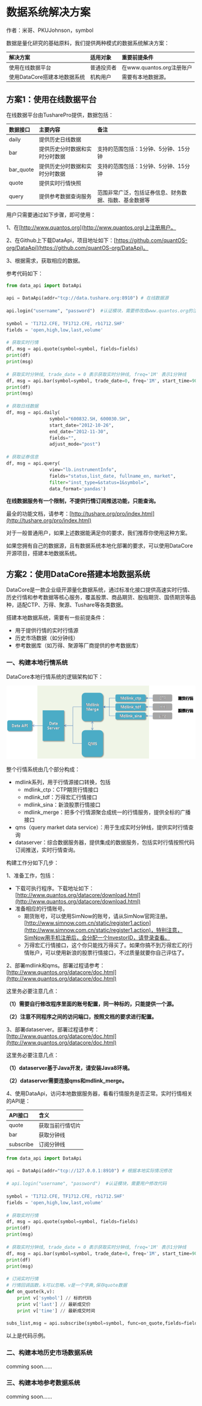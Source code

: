 # 数据系统解决方案

作者：米哥、PKUJohnson，symbol

数据是量化研究的基础原料，我们提供两种模式的数据系统解决方案：

| 解决方案 | 适用对象 | 重要前提条件 |
| :--- | :--- | :--- |
| 使用在线数据平台 | 普通投资者 | 在www.quantos.org注册账户 |
| 使用DataCore搭建本地数据系统 | 机构用户 | 需要有本地数据源。 |

## 方案1：使用在线数据平台

在线数据平台由TusharePro提供，数据包括：

| 数据接口 | 主要内容 | 备注 |
| :--- | :--- | :--- |
| daily | 提供历史日线数据 |  |
| bar | 提供历史分时数据和实时分时数据 | 支持的范围包括：1分钟、5分钟、15分钟 |
| bar\_quote | 提供历史分时数据和实时分时数据 | 支持的范围包括：1分钟、5分钟、15分钟 |
| quote | 提供实时行情快照 |  |
| query | 提供参考数据查询服务 | 范围非常广泛，包括证券信息、财务数据、指数、基金数据等 |

用户只需要通过如下步骤，即可使用：

1、在[http://www.quantos.org](http://www.quantos.org)上注册用户。

2、在Github上下载DataApi，项目地址如下：[https://github.com/quantOS-org/DataApi](https://github.com/quantOS-org/DataApi)。

3、根据需求，获取相应的数据。

参考代码如下：

```py
from data_api import DataApi

api = DataApi(addr="tcp://data.tushare.org:8910") # 在线数据源

api.login("username", "password")  #认证模块，需要修改成www.quantos.org的注册用户

symbol = 'T1712.CFE, TF1712.CFE, rb1712.SHF'
fields = 'open,high,low,last,volume'

# 获取实时行情
df, msg = api.quote(symbol=symbol, fields=fields)
print(df)
print(msg)

# 获取实时分钟线, trade_date = 0 表示获取实时分钟线, freq='1M' 表示1分钟线
df, msg = api.bar(symbol=symbol, trade_date=0, freq='1M', start_time=90000, end_time=150000)
print(df)
print(msg)

# 获取日线数据
df, msg = api.daily(
                symbol="600832.SH, 600030.SH", 
                start_date="2012-10-26",
                end_date="2012-11-30", 
                fields="", 
                adjust_mode="post")

# 获取证券信息
df, msg = api.query(
                view="lb.instrumentInfo",
                fields="status,list_date, fullname_en, market",
                filter="inst_type=&status=1&symbol=",
                data_format='pandas')
```

**在线数据服务有一个限制，不提供行情订阅推送功能，只能查询。**

最全的功能文档，请参考：[http://tushare.org/pro/index.html](http://tushare.org/pro/index.html)

对于一般普通用户，如果上述数据能满足你的要求，我们推荐你使用这种方案。

如果您拥有自己的数据源，且有数据系统本地化部署的要求，可以使用DataCore开源项目，搭建本地数据系统。

## 方案2：使用DataCore搭建本地数据系统

DataCore是一款企业级开源量化数据系统，通过标准化接口提供高速实时行情、历史行情和参考数据等核心服务，覆盖股票、商品期货、股指期货、国债期货等品种，适配CTP、万得、聚源、Tushare等各类数据。

搭建本地数据系统，需要有一些前提条件：

* 用于提供行情的实时行情源
* 历史市场数据（如分钟线）
* 参考数据库（如万得、聚源等厂商提供的参考数据库）

### 一、构建本地行情系统

DataCore本地行情系统的逻辑架构如下：

![](/assets/datacore_architect.png)

整个行情系统由几个部分构成：

* mdlink系列，用于行情源接口转换，包括
  * mdlink\_ctp：CTP期货行情接口
  * mdlink\_tdf：万得宏汇行情接口
  * mdlink\_sina：新浪股票行情接口
  * mdlink\_merge：把多个行情源聚合成统一的行情服务，提供全标的广播接口
* qms（query market data service）：用于生成实时分钟线，提供实时行情查询
* dataserver：综合数据服务器，提供集成的数据服务，包括实时行情按照代码订阅推送，实时行情查询。

构建工作分如下几步：

1、准备工作，包括：

* 下载可执行程序。下载地址如下：[http://www.quantos.org/datacore/download.html](http://www.quantos.org/datacore/download.html)
* 准备相应的行情账号。
  * 期货账号，可以使用SimNow的账号，请从SimNow官网注册。[http://www.simnow.com.cn/static/register1.action](http://www.simnow.com.cn/static/register1.action)，特别注意，SimNow用手机注册后，会分配一个InvestorID，请登录查看。
  * 万得宏汇行情接口，这个你只能找万得买了。如果你搞不到万得宏汇的行情账户，可以使用新浪的股票行情接口，不过质量就要你自己评估了。

2、部署mdlink和qms。部署过程请参考：[http://www.quantos.org/datacore/doc.html](http://www.quantos.org/datacore/doc.html)

这里务必要注意几点：

**（1）需要自行修改程序里面的账号配置，同一种标的，只能提供一个源。**

**（2）注意不同程序之间的访问端口，按照文档的要求进行配置。**

3、部署dataserver。部署过程请参考：[http://www.quantos.org/datacore/doc.html](http://www.quantos.org/datacore/doc.html)

这里务必要注意几点：

**（1）dataserver基于Java开发，请安装Java8环境。**

**（2）dataserver需要连接qms和mdlink\_merge。**

4、使用DataApi，访问本地数据服务器，看看行情服务是否正常。实时行情相关的API是：

| API接口 | 含义 |
| :--- | :--- |
| quote | 获取当前行情切片 |
| bar | 获取分钟线 |
| subscribe | 订阅分钟线 |

```py
from data_api import DataApi

api = DataApi(addr="tcp://127.0.0.1:8910") # 根据本地实际情况修改

# api.login("username", "password")  #认证模块，需要用户修改代码

symbol = 'T1712.CFE, TF1712.CFE, rb1712.SHF'
fields = 'open,high,low,last,volume'

# 获取实时行情
df, msg = api.quote(symbol=symbol, fields=fields)
print(df)
print(msg)

# 获取实时分钟线, trade_date = 0 表示获取实时分钟线, freq='1M' 表示1分钟线
df, msg = api.bar(symbol=symbol, trade_date=0, freq='1M', start_time=90000, end_time=150000)
print(df)
print(msg)

# 订阅实时行情
# 行情回调函数，k可以忽略，v是一个字典,保存quote数据
def on_quote(k,v):
    print v['symbol'] // 标的代码
    print v['last'] // 最新成交价
    print v['time'] // 最新成交时间

subs_list,msg = api.subscribe(symbol=symbol, func=on_quote,fields=fields)
```

以上是代码示例。

### 二、构建本地历史市场数据系统

comming soon......

### 三、构建本地参考数据系统

comming soon......

